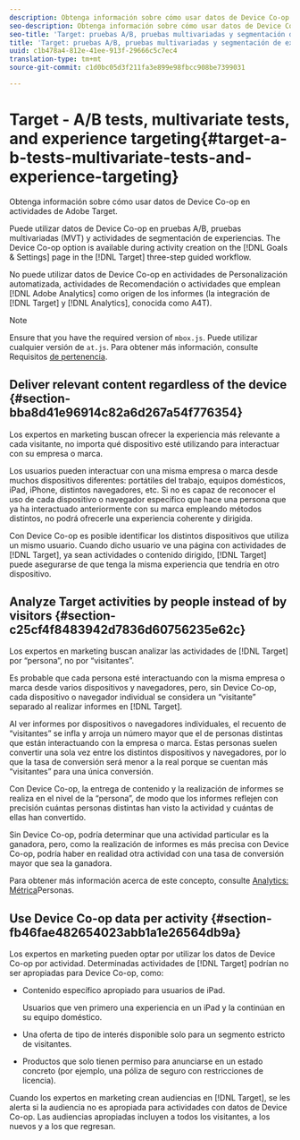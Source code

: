 ```yaml
---
description: Obtenga información sobre cómo usar datos de Device Co-op en actividades de Adobe Target.
seo-description: Obtenga información sobre cómo usar datos de Device Co-op en actividades de Adobe Target.
seo-title: 'Target: pruebas A/B, pruebas multivariadas y segmentación de experiencias'
title: 'Target: pruebas A/B, pruebas multivariadas y segmentación de experiencias'
uuid: c1b478a4-812e-41ee-913f-29666c5c7ec4
translation-type: tm+mt
source-git-commit: c1d0bc05d3f211fa3e899e98fbcc908be7399031

---
```



# Target - A/B tests, multivariate tests, and experience targeting{#target-a-b-tests-multivariate-tests-and-experience-targeting}

Obtenga información sobre cómo usar datos de Device Co-op en actividades de Adobe Target.

Puede utilizar datos de Device Co-op en pruebas A/B, pruebas multivariadas (MVT) y actividades de segmentación de experiencias. The Device Co-op option is available during activity creation on the [!DNL Goals & Settings] page in the [!DNL Target] three-step guided workflow.

No puede utilizar datos de Device Co-op en actividades de Personalización automatizada, actividades de Recomendación o actividades que emplean [!DNL Adobe Analytics] como origen de los informes (la integración de [!DNL Target] y [!DNL Analytics], conocida como A4T).

>[!NOTE]
>
>Ensure that you have the required version of `mbox.js`. Puede utilizar cualquier versión de `at.js`. Para obtener más información, consulte Requisitos [de pertenencia](../about/requirements.md#concept-31d3d165d22546afbedf023d32ad3a43).

## Deliver relevant content regardless of the device {#section-bba8d41e96914c82a6d267a54f776354}

Los expertos en marketing buscan ofrecer la experiencia más relevante a cada visitante, no importa qué dispositivo esté utilizando para interactuar con su empresa o marca.

Los usuarios pueden interactuar con una misma empresa o marca desde muchos dispositivos diferentes: portátiles del trabajo, equipos domésticos, iPad, iPhone, distintos navegadores, etc. Si no es capaz de reconocer el uso de cada dispositivo o navegador específico que hace una persona que ya ha interactuado anteriormente con su marca empleando métodos distintos, no podrá ofrecerle una experiencia coherente y dirigida.

Con Device Co-op es posible identificar los distintos dispositivos que utiliza un mismo usuario. Cuando dicho usuario ve una página con actividades de [!DNL Target], ya sean actividades o contenido dirigido, [!DNL Target] puede asegurarse de que tenga la misma experiencia que tendría en otro dispositivo.

## Analyze Target activities by people instead of by visitors {#section-c25cf4f8483942d7836d60756235e62c}

Los expertos en marketing buscan analizar las actividades de [!DNL Target] por “persona”, no por “visitantes”.

Es probable que cada persona esté interactuando con la misma empresa o marca desde varios dispositivos y navegadores, pero, sin Device Co-op, cada dispositivo o navegador individual se considera un “visitante” separado al realizar informes en [!DNL Target].

Al ver informes por dispositivos o navegadores individuales, el recuento  de “visitantes” se infla y arroja un número mayor que el de personas distintas que están interactuando con la empresa o marca. Estas personas suelen convertir una sola vez entre los distintos dispositivos y navegadores, por lo que la tasa de conversión será menor a la real porque se cuentan más “visitantes” para una única conversión.

Con Device Co-op, la entrega de contenido y la realización de informes se realiza en el nivel de la “persona”, de modo que los informes reflejen con precisión cuántas personas distintas han visto la actividad y cuántas de ellas han convertido.

Sin Device Co-op, podría determinar que una actividad particular es la ganadora, pero, como la realización de informes es más precisa con Device Co-op, podría haber en realidad otra actividad con una tasa de conversión mayor que sea la ganadora.

Para obtener más información acerca de este concepto, consulte [Analytics: Métrica](../other-solutions/people.md#concept-8c57cd3904974e078d7fbf84ac9c2d63)Personas.

## Use Device Co-op data per activity {#section-fb46fae482654023abb1a1e26564db9a}

Los expertos en marketing pueden optar por utilizar los datos de Device Co-op por actividad. Determinadas actividades de [!DNL Target] podrían no ser apropiadas para Device Co-op, como:

* Contenido específico apropiado para usuarios de iPad.

   Usuarios que ven primero una experiencia en un iPad y la continúan en su equipo doméstico.

* Una oferta de tipo de interés disponible solo para un segmento estricto de visitantes.
* Productos que solo tienen permiso para anunciarse en un estado concreto (por ejemplo, una póliza de seguro con restricciones de licencia).

Cuando los expertos en marketing crean audiencias en [!DNL Target], se les alerta si la audiencia no es apropiada para actividades con datos de Device Co-op. Las audiencias apropiadas incluyen a todos los visitantes, a los nuevos y a los que regresan.
